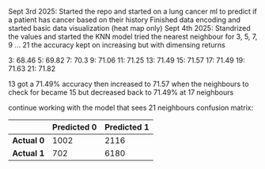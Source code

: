Sept 3rd 2025:
Started the repo and started on a lung cancer ml to predict if a patient has cancer based on their history
Finished data encoding and started basic data visualization (heat map only)
Sept 4th 2025:
Standrized the values and started the KNN model
tried the nearest neighbour for 3, 5, 7, 9 ... 21 the accuracy kept on increasing but with dimensing returns

3: 68.46
5: 69.82
7: 70.3
9: 71.06
11: 71.25
13: 71.49
15: 71.57
17: 71.49
19: 71.63
21: 71.82

13 got a 71.49% accuracy then increased to 71.57 when the neighbours to check for became 15 but decreased back to 71.49% at 17 neighbours

continue working with the model that sees 21 neighbours
confusion matrix:

|               | Predicted 0 | Predicted 1 |
|---------------|------------|------------|
| **Actual 0**  | 1002       | 2116       |
| **Actual 1**  | 702        | 6180       |
